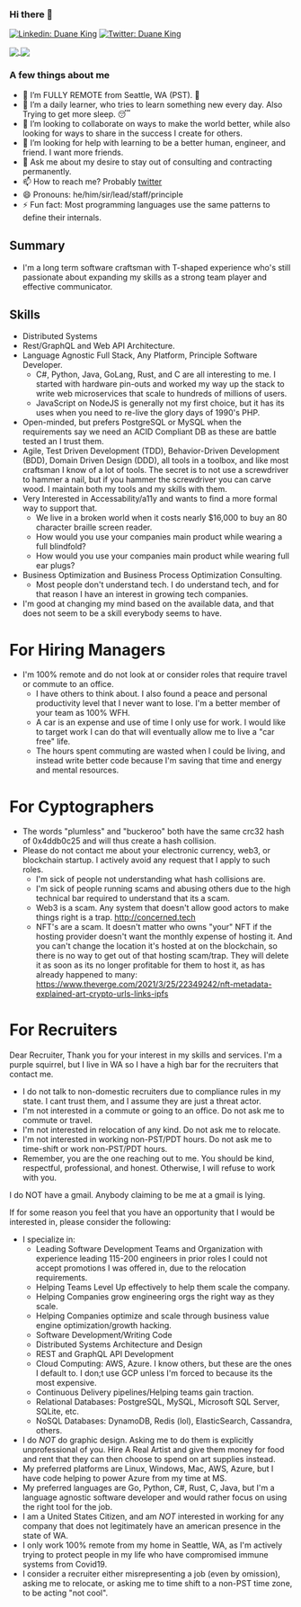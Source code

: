 ### Hi there 👋

[![Linkedin: Duane King](https://img.shields.io/badge/-Duane%20King-blue?style=flat-square&logo=Linkedin&logoColor=white&link=https://www.linkedin.com/in/duaneking/)](https://www.linkedin.com/in/duaneking/)
[![Twitter: Duane King](https://img.shields.io/twitter/follow/honestduane?style=social)](https://twitter.com/honestduane)

<a href="https://github.com/anuraghazra/github-readme-stats#github-stats-card">
  <img align="center" src="https://github-readme-stats.vercel.app/api?username=duaneking&count_private=true&show_icons=true&theme=tokyonight" />
</a>
<a href="https://github.com/anuraghazra/github-readme-stats#top-languages-card">
  <img align="center" src="https://github-readme-stats.vercel.app/api/top-langs/?username=duaneking&theme=tokyonight&layout=compact&hide=XML,CSS,Svelte,rich%20text%20format&langs_count=8" />
</a>

### A few things about me

- 🔭 I’m FULLY REMOTE from Seattle, WA (PST). 🚀
- 🌱 I’m a daily learner, who tries to learn something new every day. Also Trying to get more sleep. 😴 
- 👯 I’m looking to collaborate on ways to make the world better, while also looking for ways to share in the success I create for others.
- 🤔 I’m looking for help with learning to be a better human, engineer, and friend.  I want more friends.
- 💬 Ask me about my desire to stay out of consulting and contracting permanently.
- 📫 How to reach me? Probably [twitter](https://twitter.com/intent/follow?original_referer=https%3A%2F%2Fwww.github.com%2F&ref_src=twsrc%5Etfw&region=follow_link&screen_name=honestduane&tw_p=followbutton)
- 😄 Pronouns: he/him/sir/lead/staff/principle
- ⚡ Fun fact: Most programming languages use the same patterns to define their internals.

## Summary
- I'm a long term software craftsman with T-shaped experience who's still passionate about expanding my skills as a strong team player and effective communicator.

## Skills

- Distributed Systems
- Rest/GraphQL and Web API Architecture.
- Language Agnostic Full Stack, Any Platform, Principle Software Developer.
  - C#, Python, Java, GoLang, Rust, and C are all interesting to me.  I started with hardware pin-outs and worked my way up the stack to write web microservices that scale to hundreds of millions of users.
  - JavaScript on NodeJS is generally not my first choice, but it has its uses when you need to re-live the glory days of 1990's PHP.
- Open-minded, but prefers PostgreSQL or MySQL when the requirements say we need an ACID Compliant DB as these are battle tested an I trust them.
- Agile, Test Driven Development (TDD), Behavior-Driven Development (BDD), Domain Driven Design (DDD), all tools in a toolbox, and like most craftsman I know of a lot of tools. The secret is to not use a screwdriver to hammer a nail, but if you hammer the screwdriver you can carve wood. I maintain both my tools and my skills with them.
- Very Interested in Accessability/a11y and wants to find a more formal way to support that.
  - We live in a broken world when it costs nearly $16,000 to buy an 80 character braille screen reader.
  - How would you use your companies main product while wearing a full blindfold?
  - How would you use your companies main product while wearing full ear plugs?
- Business Optimization and Business Process Optimization Consulting.
  - Most people don't understand tech. I do understand tech, and for that reason I have an interest in growing tech companies.
- I'm good at changing my mind based on the available data, and that does not seem to be a skill everybody seems to have.

# For Hiring Managers
* I'm 100% remote and do not look at or consider roles that require travel or commute to an office.
  - I have others to think about.  I also found a peace and personal productivity level that I never want to lose.  I'm a better member of your team as 100% WFH.
  - A car is an expense and use of time I only use for work. I would like to target work I can do that will eventually allow me to live a "car free" life. 
  - The hours spent commuting are wasted when I could be living, and instead write better code because I'm saving that time and energy and mental resources.

# For Cyptographers
* The words "plumless" and "buckeroo" both have the same crc32 hash of 0x4ddb0c25 and will thus create a hash collision.
* Please do not contact me about your electronic currency, web3, or blockchain startup. I actively avoid any request that I apply to such roles.
  - I'm sick of people not understanding what hash collisions are.
  - I'm sick of people running scams and abusing others due to the high technical bar required to understand that its a scam.
  - Web3 is a scam. Any system that doesn't allow good actors to make things right is a trap. http://concerned.tech
  - NFT's are a scam. It doesn't matter who owns "your" NFT if the hosting provider doesn't want the monthly expense of hosting it. And you can't change the location it's hosted at on the blockchain, so there is no way to get out of that hosting scam/trap. They will delete it as soon as its no longer profitable for them to host it, as has already happened to many: https://www.theverge.com/2021/3/25/22349242/nft-metadata-explained-art-crypto-urls-links-ipfs

# For Recruiters
Dear Recruiter,
  Thank you for your interest in my skills and services.  I'm a purple squirrel, but I live in WA so I have a high bar for the recruiters that contact me.
  - I do not talk to non-domestic recruiters due to compliance rules in my state.  I cant trust them, and I assume they are just a threat actor.
  - I'm not interested in a commute or going to an office. Do not ask me to commute or travel.
  - I'm not interested in relocation of any kind.  Do not ask me to relocate.
  - I'm not interested in working non-PST/PDT hours.  Do not ask me to time-shift or work non-PST/PDT hours.
  - Remember, you are the one reaching out to me.  You should be kind, respectful, professional, and honest. Otherwise, I will refuse to work with you.

I do NOT have a gmail.  Anybody claiming to be me at a gmail is lying.

If for some reason you feel that you have an opportunity that I would be interested in, please consider the following:
* I specialize in:
    * Leading Software Development Teams and Organization with experience leading 115-200 engineers in prior roles I could not accept promotions I was offered in, due to the relocation requirements.
    * Helping Teams Level Up effectively to help them scale the company.
    * Helping Companies grow engineering orgs the right way as they scale.
    * Helping Companies optimize and scale through business value engine optimization/growth hacking.
    * Software Development/Writing Code
    * Distributed Systems Architecture and Design
    * REST and GraphQL API Development
    * Cloud Computing: AWS, Azure. I know others, but these are the ones I default to. I don;t use GCP unless I'm forced to because its the most expensive.
    * Continuous Delivery pipelines/Helping teams gain traction.
    * Relational Databases: PostgreSQL, MySQL, Microsoft SQL Server, SQLite, etc.
    * NoSQL Databases: DynamoDB, Redis (lol), ElasticSearch, Cassandra, others.
* I do *NOT* do graphic design.  Asking me to do them is explicitly unprofessional of you. Hire A Real Artist and give them money for food and rent that they can then choose to spend on art supplies instead.
* My preferred platforms are Linux, Windows, Mac, AWS, Azure, but I have code helping to power Azure from my time at MS.
* My preferred languages are Go, Python, C#, Rust, C, Java, but I'm a language agnostic software developer and would rather focus on using the right tool for the job.
* I am a United States Citizen, and am *NOT* interested in working for any company that does not legitimately have an american presence in the state of WA.
* I only work 100% remote from my home in Seattle, WA, as I'm actively trying to protect people in my life who have compromised immune systems from Covid19.
* I consider a recruiter either misrepresenting a job (even by omission), asking me to relocate, or asking me to time shift to a non-PST time zone, to be acting "not cool".
